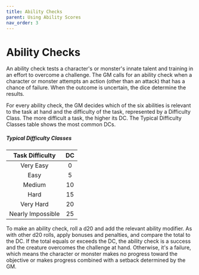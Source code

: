 ```yaml
---
title: Ability Checks
parent: Using Ability Scores
nav_order: 3
---
```


# Ability Checks
An ability check tests a character's or monster's innate talent and training in an effort to overcome a challenge. The GM calls for an ability check when a character or monster attempts an action (other than an attack) that has a chance of failure. When the outcome is uncertain, the dice determine the results.

For every ability check, the GM decides which of the six abilities is relevant to the task at hand and the difficulty of the task, represented by a Difficulty Class. The more difficult a task, the higher its DC. The Typical Difficulty Classes table shows the most common DCs.

##### Typical Difficulty Classes

| Task Difficulty | DC |
|:---------------:|:--:|
| Very Easy |0 |
| Easy | 5 |
| Medium | 10 |
| Hard | 15 |
| Very Hard | 20 |
| Nearly Impossible | 25 |

To make an ability check, roll a d20 and add the relevant ability modifier. As with other d20 rolls, apply bonuses and penalties, and compare the total to the DC. If the total equals or exceeds the DC, the ability check is a success and the creature overcomes the challenge at hand. Otherwise, it's a failure, which means the character or monster makes no progress toward the objective or makes progress combined with a setback determined by the GM.
